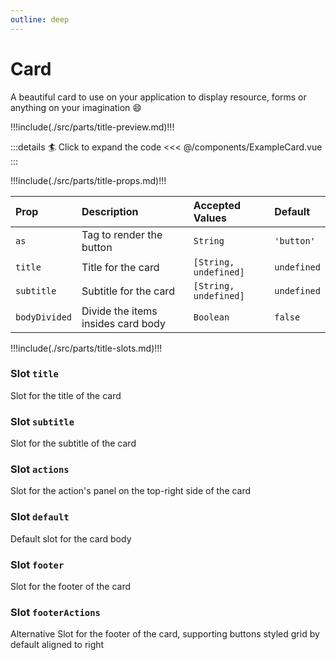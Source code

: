 ```yaml
---
outline: deep
---
```


# Card

A beautiful card to use on your application to display resource, forms or anything on your imagination :smile:

!!!include(./src/parts/title-preview.md)!!!

<ExampleCard />

:::details :surfer: Click to expand the code
<<< @/components/ExampleCard.vue
:::

!!!include(./src/parts/title-props.md)!!!

| Prop          | Description                        | Accepted Values       | Default     |
|:--------------|:-----------------------------------|:----------------------|:------------|
| `as`          | Tag to render the button           | `String`              | `'button'`  |
| `title`       | Title for the card                 | `[String, undefined]` | `undefined` |
| `subtitle`    | Subtitle for the card              | `[String, undefined]` | `undefined` |
| `bodyDivided` | Divide the items insides card body | `Boolean`             | `false`     |


!!!include(./src/parts/title-slots.md)!!!

### Slot `title`

Slot for the title of the card

### Slot `subtitle`

Slot for the subtitle of the card

### Slot `actions`

Slot for the action's panel on the top-right side of the card

### Slot `default`

Default slot for the card body

### Slot `footer`

Slot for the footer of the card

### Slot `footerActions`

Alternative Slot for the footer of the card, supporting buttons styled grid by default aligned to right








